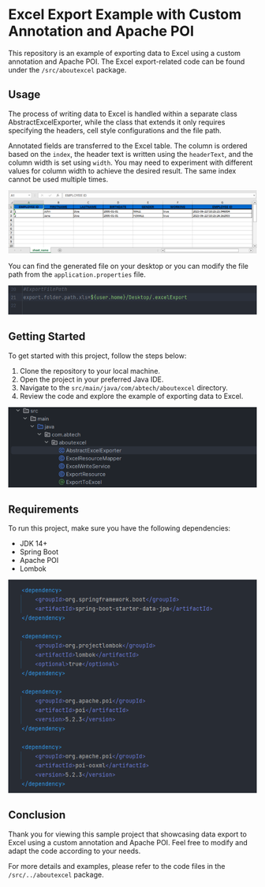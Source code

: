 # Excel Export Example with Custom Annotation and Apache POI

This repository is an example of exporting data to Excel using a custom annotation and Apache POI. The Excel export-related code can be found under the `/src/aboutexcel` package.

## Usage

The process of writing data to Excel is handled within a separate class AbstractExcelExporter, while the class that extends it only requires specifying the headers, cell style configurations and the file path.

Annotated fields are transferred to the Excel table. The column is ordered based on the `index`, the header text is written using the `headerText`, and the column width is set using `width`. You may need to experiment with different values for column width to achieve the desired result.
The same index cannot be used multiple times.

![Excel View](https://github.com/adambornrepo/ExportToExcel/blob/master/src/main/resources/images/excel.png)

You can find the generated file on your desktop or you can modify the file path from the `application.properties` file.

![File Path](https://github.com/adambornrepo/ExportToExcel/blob/master/src/main/resources/images/filepath.png)

## Getting Started

To get started with this project, follow the steps below:

1. Clone the repository to your local machine.
2. Open the project in your preferred Java IDE.
3. Navigate to the `src/main/java/com/abtech/aboutexcel` directory.
4. Review the code and explore the example of exporting data to Excel.


![src-aboutexcel](https://github.com/adambornrepo/ExportToExcel/blob/master/src/main/resources/images/src-aboutexcel.png)

## Requirements

To run this project, make sure you have the following dependencies:

- JDK 14+
- Spring Boot
- Apache POI
- Lombok

![Dependencies](https://github.com/adambornrepo/ExportToExcel/blob/master/src/main/resources/images/dependencies.png)

## Conclusion

Thank you for viewing this sample project that showcasing data export to Excel using a custom annotation and Apache POI. Feel free to modify and adapt the code according to your needs.

For more details and examples, please refer to the code files in the `/src/../aboutexcel` package.

